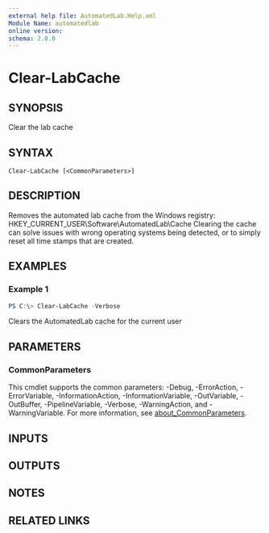 ```yaml
---
external help file: AutomatedLab.Help.xml
Module Name: automatedlab
online version:
schema: 2.0.0
---
```


# Clear-LabCache

## SYNOPSIS
Clear the lab cache

## SYNTAX

```
Clear-LabCache [<CommonParameters>]
```

## DESCRIPTION
Removes the automated lab cache from the Windows registry: HKEY_CURRENT_USER\Software\AutomatedLab\Cache
Clearing the cache can solve issues with wrong operating systems being detected, or to simply
reset all time stamps that are created.

## EXAMPLES

### Example 1
```powershell
PS C:\> Clear-LabCache -Verbose
```

Clears the AutomatedLab cache for the current user

## PARAMETERS

### CommonParameters
This cmdlet supports the common parameters: -Debug, -ErrorAction, -ErrorVariable, -InformationAction, -InformationVariable, -OutVariable, -OutBuffer, -PipelineVariable, -Verbose, -WarningAction, and -WarningVariable. For more information, see [about_CommonParameters](http://go.microsoft.com/fwlink/?LinkID=113216).

## INPUTS

## OUTPUTS

## NOTES

## RELATED LINKS
